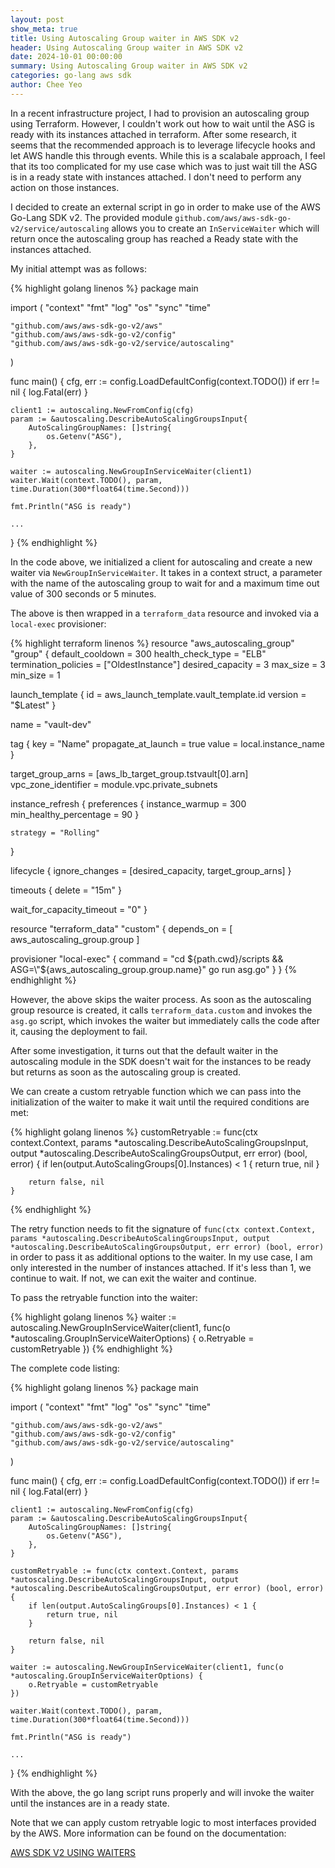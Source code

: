 ```yaml
---
layout: post
show_meta: true
title: Using Autoscaling Group waiter in AWS SDK v2
header: Using Autoscaling Group waiter in AWS SDK v2
date: 2024-10-01 00:00:00
summary: Using Autoscaling Group waiter in AWS SDK v2
categories: go-lang aws sdk
author: Chee Yeo
---
```


In a recent infrastructure project, I had to provision an autoscaling group using Terraform. However, I couldn't work out how to wait until the ASG is ready with its instances attached in terraform. After some research, it seems that the recommended approach is to leverage lifecycle hooks and let AWS handle this through events. While this is a scalabale approach, I feel that its too complicated for my use case which was to just wait till the ASG is in a ready state with instances attached. I don't need to perform any action on those instances.

I decided to create an external script in go in order to make use of the AWS Go-Lang SDK v2. The provided module `github.com/aws/aws-sdk-go-v2/service/autoscaling` allows you to create an `InServiceWaiter` which will return once the autoscaling group has reached a Ready state with the instances attached.

My initial attempt was as follows:

{% highlight golang linenos %}
package main

import (
    "context"
	"fmt"
	"log"
	"os"
	"sync"
	"time"

	"github.com/aws/aws-sdk-go-v2/aws"
	"github.com/aws/aws-sdk-go-v2/config"
	"github.com/aws/aws-sdk-go-v2/service/autoscaling"
)


func main() {
    cfg, err := config.LoadDefaultConfig(context.TODO())
	if err != nil {
		log.Fatal(err)
	}

	client1 := autoscaling.NewFromConfig(cfg)
	param := &autoscaling.DescribeAutoScalingGroupsInput{
		AutoScalingGroupNames: []string{
			os.Getenv("ASG"),
		},
	}

    waiter := autoscaling.NewGroupInServiceWaiter(client1)
	waiter.Wait(context.TODO(), param, time.Duration(300*float64(time.Second)))

    fmt.Println("ASG is ready")

    ...
}
{% endhighlight %}

In the code above, we initialized a client for autoscaling and create a new waiter via `NewGroupInServiceWaiter`. It takes in a context struct, a parameter with the name of the autoscaling group to wait for and a maximum time out value of 300 seconds or 5 minutes.

The above is then wrapped in a `terraform_data` resource and invoked via a `local-exec` provisioner:

{% highlight terraform linenos %}
resource "aws_autoscaling_group" "group" {
  default_cooldown     = 300
  health_check_type    = "ELB"
  termination_policies = ["OldestInstance"]
  desired_capacity     = 3
  max_size             = 3
  min_size             = 1

  launch_template {
    id      = aws_launch_template.vault_template.id
    version = "$Latest"
  }

  name = "vault-dev"

  tag {
    key                 = "Name"
    propagate_at_launch = true
    value               = local.instance_name
  }

  target_group_arns   = [aws_lb_target_group.tstvault[0].arn]
  vpc_zone_identifier = module.vpc.private_subnets

  instance_refresh {
    preferences {
      instance_warmup        = 300
      min_healthy_percentage = 90
    }

    strategy = "Rolling"
  }

  lifecycle {
    ignore_changes = [desired_capacity, target_group_arns]
  }

  timeouts {
    delete = "15m"
  }

  wait_for_capacity_timeout = "0"
}

resource "terraform_data" "custom" {
  depends_on = [ aws_autoscaling_group.group ]

  provisioner "local-exec" {
    command = "cd ${path.cwd}/scripts && ASG=\"${aws_autoscaling_group.group.name}\" go run asg.go"
  }
}
{% endhighlight %}

However, the above skips the waiter process. As soon as the autoscaling group resource is created, it calls `terraform_data.custom` and invokes the `asg.go` script, which invokes the waiter but immediately calls the code after it, causing the deployment to fail.

After some investigation, it turns out that the default waiter in the autoscaling module in the SDK doesn't wait for the instances to be ready but returns as soon as the autoscaling group is created.

We can create a custom retryable function which we can pass into the initialization of the waiter to make it wait until the required conditions are met:

{% highlight golang linenos %}
customRetryable := func(ctx context.Context, params *autoscaling.DescribeAutoScalingGroupsInput, output *autoscaling.DescribeAutoScalingGroupsOutput, err error) (bool, error) {
		if len(output.AutoScalingGroups[0].Instances) < 1 {
			return true, nil
		}

		return false, nil
	}
{% endhighlight %}

The retry function needs to fit the signature of `func(ctx context.Context, params *autoscaling.DescribeAutoScalingGroupsInput, output *autoscaling.DescribeAutoScalingGroupsOutput, err error) (bool, error)` in order to pass it as additional options to the waiter. In my use case, I am only interested in the number of instances attached. If it's less than 1, we continue to wait. If not, we can exit the waiter and continue.

To pass the retryable function into the waiter:

{% highlight golang linenos %}
waiter := autoscaling.NewGroupInServiceWaiter(client1, func(o *autoscaling.GroupInServiceWaiterOptions) {
		o.Retryable = customRetryable
	})
{% endhighlight %}

The complete code listing:

{% highlight golang linenos %}
package main

import (
    "context"
	"fmt"
	"log"
	"os"
	"sync"
	"time"

	"github.com/aws/aws-sdk-go-v2/aws"
	"github.com/aws/aws-sdk-go-v2/config"
	"github.com/aws/aws-sdk-go-v2/service/autoscaling"
)


func main() {
    cfg, err := config.LoadDefaultConfig(context.TODO())
	if err != nil {
		log.Fatal(err)
	}

	client1 := autoscaling.NewFromConfig(cfg)
	param := &autoscaling.DescribeAutoScalingGroupsInput{
		AutoScalingGroupNames: []string{
			os.Getenv("ASG"),
		},
	}

    customRetryable := func(ctx context.Context, params *autoscaling.DescribeAutoScalingGroupsInput, output *autoscaling.DescribeAutoScalingGroupsOutput, err error) (bool, error) {
		if len(output.AutoScalingGroups[0].Instances) < 1 {
			return true, nil
		}

		return false, nil
	}

    waiter := autoscaling.NewGroupInServiceWaiter(client1, func(o *autoscaling.GroupInServiceWaiterOptions) {
		o.Retryable = customRetryable
	})

	waiter.Wait(context.TODO(), param, time.Duration(300*float64(time.Second)))

    fmt.Println("ASG is ready")

    ...
}
{% endhighlight %}

With the above, the go lang script runs properly and will invoke the waiter until the instances are in a ready state.

Note that we can apply custom retryable logic to most interfaces provided by the AWS. More information can be found on the documentation:

[AWS SDK V2 USING WAITERS]

[AWS SDK V2 USING WAITERS]: https://aws.github.io/aws-sdk-go-v2/docs/making-requests/#using-waiters

